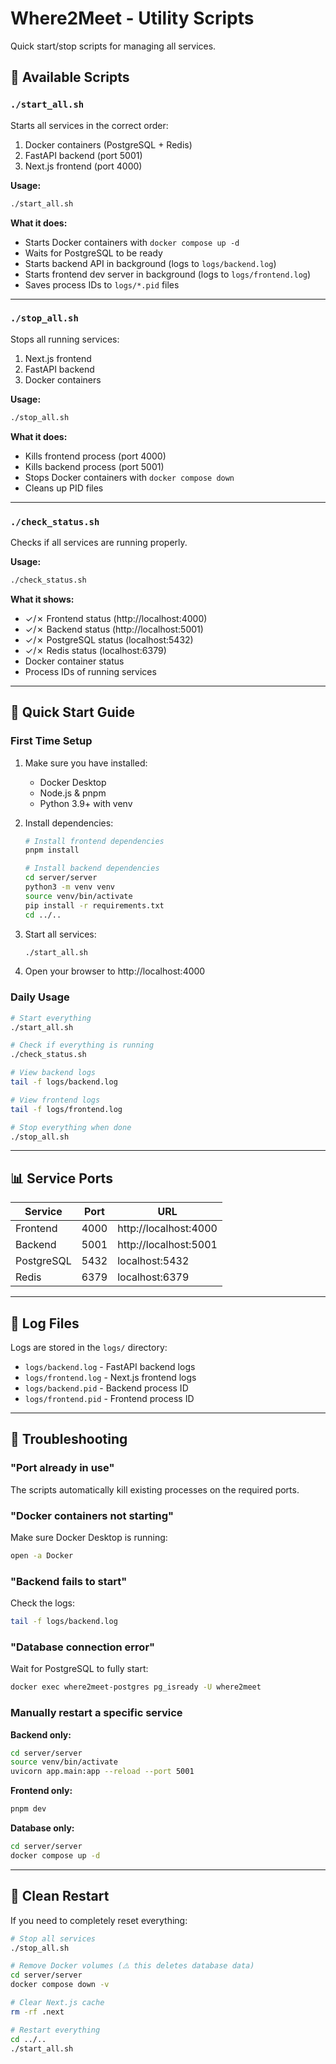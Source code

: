 # Where2Meet - Utility Scripts

Quick start/stop scripts for managing all services.

## 📜 Available Scripts

### `./start_all.sh`
Starts all services in the correct order:
1. Docker containers (PostgreSQL + Redis)
2. FastAPI backend (port 5001)
3. Next.js frontend (port 4000)

**Usage:**
```bash
./start_all.sh
```

**What it does:**
- Starts Docker containers with `docker compose up -d`
- Waits for PostgreSQL to be ready
- Starts backend API in background (logs to `logs/backend.log`)
- Starts frontend dev server in background (logs to `logs/frontend.log`)
- Saves process IDs to `logs/*.pid` files

---

### `./stop_all.sh`
Stops all running services:
1. Next.js frontend
2. FastAPI backend
3. Docker containers

**Usage:**
```bash
./stop_all.sh
```

**What it does:**
- Kills frontend process (port 4000)
- Kills backend process (port 5001)
- Stops Docker containers with `docker compose down`
- Cleans up PID files

---

### `./check_status.sh`
Checks if all services are running properly.

**Usage:**
```bash
./check_status.sh
```

**What it shows:**
- ✓/✗ Frontend status (http://localhost:4000)
- ✓/✗ Backend status (http://localhost:5001)
- ✓/✗ PostgreSQL status (localhost:5432)
- ✓/✗ Redis status (localhost:6379)
- Docker container status
- Process IDs of running services

---

## 🚀 Quick Start Guide

### First Time Setup
1. Make sure you have installed:
   - Docker Desktop
   - Node.js & pnpm
   - Python 3.9+ with venv

2. Install dependencies:
   ```bash
   # Install frontend dependencies
   pnpm install

   # Install backend dependencies
   cd server/server
   python3 -m venv venv
   source venv/bin/activate
   pip install -r requirements.txt
   cd ../..
   ```

3. Start all services:
   ```bash
   ./start_all.sh
   ```

4. Open your browser to http://localhost:4000

### Daily Usage
```bash
# Start everything
./start_all.sh

# Check if everything is running
./check_status.sh

# View backend logs
tail -f logs/backend.log

# View frontend logs
tail -f logs/frontend.log

# Stop everything when done
./stop_all.sh
```

---

## 📊 Service Ports

| Service    | Port | URL                        |
|------------|------|----------------------------|
| Frontend   | 4000 | http://localhost:4000      |
| Backend    | 5001 | http://localhost:5001      |
| PostgreSQL | 5432 | localhost:5432             |
| Redis      | 6379 | localhost:6379             |

---

## 📁 Log Files

Logs are stored in the `logs/` directory:
- `logs/backend.log` - FastAPI backend logs
- `logs/frontend.log` - Next.js frontend logs
- `logs/backend.pid` - Backend process ID
- `logs/frontend.pid` - Frontend process ID

---

## 🔧 Troubleshooting

### "Port already in use"
The scripts automatically kill existing processes on the required ports.

### "Docker containers not starting"
Make sure Docker Desktop is running:
```bash
open -a Docker
```

### "Backend fails to start"
Check the logs:
```bash
tail -f logs/backend.log
```

### "Database connection error"
Wait for PostgreSQL to fully start:
```bash
docker exec where2meet-postgres pg_isready -U where2meet
```

### Manually restart a specific service

**Backend only:**
```bash
cd server/server
source venv/bin/activate
uvicorn app.main:app --reload --port 5001
```

**Frontend only:**
```bash
pnpm dev
```

**Database only:**
```bash
cd server/server
docker compose up -d
```

---

## 🧹 Clean Restart

If you need to completely reset everything:
```bash
# Stop all services
./stop_all.sh

# Remove Docker volumes (⚠️ this deletes database data)
cd server/server
docker compose down -v

# Clear Next.js cache
rm -rf .next

# Restart everything
cd ../..
./start_all.sh
```
